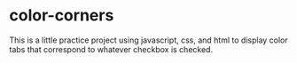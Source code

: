 # color-corners
This is a little practice project using javascript, css, and html to display color tabs that correspond to whatever checkbox is checked.
